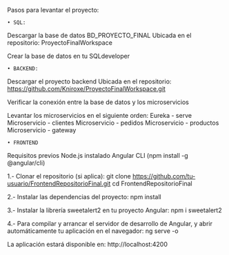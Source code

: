 Pasos para levantar el proyecto:

	• SQL: 
	
Descargar la base de datos BD_PROYECTO_FINAL
 Ubicada en el repositorio: ProyectoFinalWorkspace

Crear la base de datos en tu SQLdeveloper

	• BACKEND:
	
Descargar el proyecto backend 
Ubicada en el repositorio: https://github.com/Kniroxe/ProyectoFinalWorkspace.git

Verificar la conexión entre la base de datos y los microservicios


Levantar los microservicios en el siguiente orden:
Eureka - serve
Microservicio - clientes
Microservicio - pedidos
Microservicio - productos
Microservicio - gateway

	• FRONTEND

Requisitos previos
	Node.js instalado
	Angular CLI (npm install -g @angular/cli)

1.-  Clonar el repositorio (si aplica):
git clone https://github.com/tu-usuario/FrontendRepositorioFinal.git
cd FrontendRepositorioFinal


2.- Instalar las dependencias del proyecto:
npm install


3.-  Instalar la librería sweetalert2 en tu proyecto Angular:
npm i sweetalert2


4.- Para compilar y arrancar el servidor de desarrollo de Angular, y abrir automáticamente tu aplicación en el navegador:
ng serve -o

La aplicación estará disponible en: http://localhost:4200